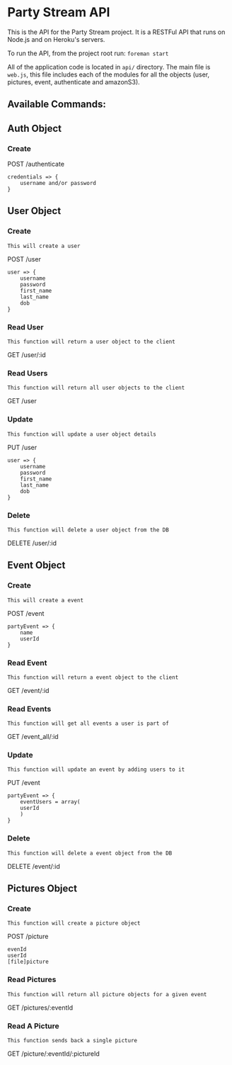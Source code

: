 Party Stream API
=============

This is the API for the Party Stream project. It is a RESTFul API that runs on Node.js and on Heroku's servers.

To run the API, from the project root run:
`foreman start`

All of the application code is located in `api/` directory. The main file is `web.js`, this file includes each of the modules for all the objects (user, pictures, event, authenticate and amazonS3).


Available Commands:
---------------------


## Auth Object

### Create
POST /authenticate

    credentials => {
        username and/or password
    }

## User Object

### Create

    This will create a user

POST /user

    user => {
        username
        password
        first_name
        last_name
        dob
    }

### Read User

    This function will return a user object to the client

GET /user/:id


### Read Users

    This function will return all user objects to the client

GET /user

### Update

    This function will update a user object details

PUT /user

    user => {
        username
        password
        first_name
        last_name
        dob
    }

### Delete

    This function will delete a user object from the DB

DELETE /user/:id

## Event Object

### Create

    This will create a event

POST /event

    partyEvent => {
        name
        userId
    }

### Read Event

    This function will return a event object to the client

GET /event/:id


### Read Events

    This function will get all events a user is part of

GET /event_all/:id

### Update

    This function will update an event by adding users to it

PUT /event

    partyEvent => {
        eventUsers = array(
        userId
        )
    }

### Delete

    This function will delete a event object from the DB

DELETE /event/:id

## Pictures Object

### Create

    This function will create a picture object

POST /picture

    evenId
    userId
    [file]picture

### Read Pictures

    This function will return all picture objects for a given event

GET /pictures/:eventId

### Read A Picture

    This function sends back a single picture

GET /picture/:eventId/:pictureId
